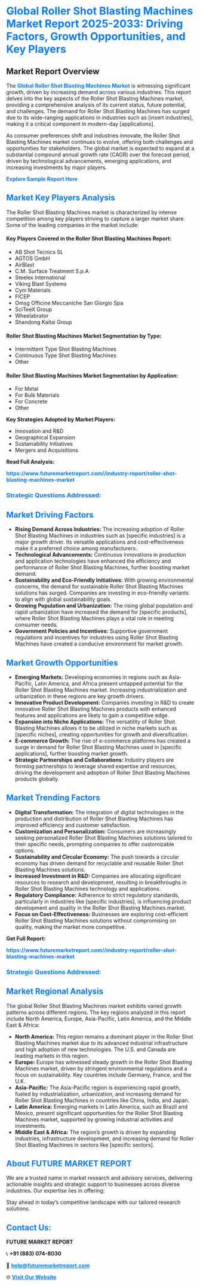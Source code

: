 <h1 style="color: #007BFF;">Global Roller Shot Blasting Machines Market Report 2025-2033: Driving Factors, Growth Opportunities, and Key Players</h1>

<section id="overview">
<h2>Market Report Overview</h2>
<p>The <a href="https://www.futuremarketreport.com//industry-report/roller-shot-blasting-machines-market" style="color: #007BFF; text-decoration: none;"><strong>Global Roller Shot Blasting Machines Market</strong></a> is witnessing significant growth, driven by increasing demand across various industries. This report delves into the key aspects of the Roller Shot Blasting Machines market, providing a comprehensive analysis of its current status, future potential, and challenges. The demand for Roller Shot Blasting Machines has surged due to its wide-ranging applications in industries such as [insert industries], making it a critical component in modern-day [applications].</p>
<p>As consumer preferences shift and industries innovate, the Roller Shot Blasting Machines market continues to evolve, offering both challenges and opportunities for stakeholders. The global market is expected to expand at a substantial compound annual growth rate (CAGR) over the forecast period, driven by technological advancements, emerging applications, and increasing investments by major players.</p>
</section>

<section id="overview">
<p><a href="https://www.futuremarketreport.com//request-sample/reportId=86543" style="color: #007BFF; text-decoration: none;"><strong>Explore Sample Report Here</strong></a></p>
</section>

<section id="key-players">
<h2 style="color: #007BFF;">Market Key Players Analysis</h2>
<p>The Roller Shot Blasting Machines market is characterized by intense competition among key players striving to capture a larger market share. Some of the leading companies in the market include:</p>
<h4>Key Players Covered in the Roller Shot Blasting Machines Report:</h4>
<ul><li>AB Shot Tecnics SL</li><li>AGTOS GmbH</li><li>AirBlast</li><li>C.M. Surface Treatment S.p.A</li><li>Steelex International</li><li>Viking Blast Systems</li><li>Cym Materials</li><li>FICEP</li><li>Omsg Officine Meccaniche San Giorgio Spa</li><li>SciTeeX Group</li><li>Wheelabrator</li><li>Shandong Kaitai Group</li></ul>
<h4>Roller Shot Blasting Machines Market Segmentation by Type:</h4>
<ul><li>Intermittent Type Shot Blasting Machines</li><li>Continuous Type Shot Blasting Machines</li><li>Other</li></ul>

<h4>Roller Shot Blasting Machines Market Segmentation by Application:</h4>
<ul><li>For Metal</li><li>For Bulk Materials</li><li>For Concrete</li><li>Other</li></ul>
<p><strong>Key Strategies Adopted by Market Players:</strong></p>
<ul>
<li>Innovation and R&D</li>
<li>Geographical Expansion</li>
<li>Sustainability Initiatives</li>
<li>Mergers and Acquisitions</li>
</ul>
</section>

<section>
<p><strong>Read Full Analysis: </strong></p><a href="https://www.futuremarketreport.com//industry-report/roller-shot-blasting-machines-market" style="color: #007BFF; text-decoration: none;"><strong>https://www.futuremarketreport.com//industry-report/roller-shot-blasting-machines-market</strong></a>
<h3 style="color: #007BFF;">Strategic Questions Addressed:</h3>
</section>

<section id="driving-factors">
<h2 style="color: #007BFF;">Market Driving Factors</h2>
<ul>
<li><strong>Rising Demand Across Industries:</strong> The increasing adoption of Roller Shot Blasting Machines in industries such as [specific industries] is a major growth driver. Its versatile applications and cost-effectiveness make it a preferred choice among manufacturers.</li>
<li><strong>Technological Advancements:</strong> Continuous innovations in production and application technologies have enhanced the efficiency and performance of Roller Shot Blasting Machines, further boosting market demand.</li>
<li><strong>Sustainability and Eco-Friendly Initiatives:</strong> With growing environmental concerns, the demand for sustainable Roller Shot Blasting Machines solutions has surged. Companies are investing in eco-friendly variants to align with global sustainability goals.</li>
<li><strong>Growing Population and Urbanization:</strong> The rising global population and rapid urbanization have increased the demand for [specific products], where Roller Shot Blasting Machines plays a vital role in meeting consumer needs.</li>
<li><strong>Government Policies and Incentives:</strong> Supportive government regulations and incentives for industries using Roller Shot Blasting Machines have created a conducive environment for market growth.</li>
</ul>
</section>

<section id="growth-opportunities">
<h2 style="color: #007BFF;">Market Growth Opportunities</h2>
<ul>
<li><strong>Emerging Markets:</strong> Developing economies in regions such as Asia-Pacific, Latin America, and Africa present untapped potential for the Roller Shot Blasting Machines market. Increasing industrialization and urbanization in these regions are key growth drivers.</li>
<li><strong>Innovative Product Development:</strong> Companies investing in R&D to create innovative Roller Shot Blasting Machines products with enhanced features and applications are likely to gain a competitive edge.</li>
<li><strong>Expansion into Niche Applications:</strong> The versatility of Roller Shot Blasting Machines allows it to be utilized in niche markets such as [specific niches], creating opportunities for growth and diversification.</li>
<li><strong>E-commerce Growth:</strong> The rise of e-commerce platforms has created a surge in demand for Roller Shot Blasting Machines used in [specific applications], further boosting market growth.</li>
<li><strong>Strategic Partnerships and Collaborations:</strong> Industry players are forming partnerships to leverage shared expertise and resources, driving the development and adoption of Roller Shot Blasting Machines products globally.</li>
</ul>
</section>

<section id="trending-factors">
<h2 style="color: #007BFF;">Market Trending Factors</h2>
<ul>
<li><strong>Digital Transformation:</strong> The integration of digital technologies in the production and distribution of Roller Shot Blasting Machines has improved efficiency and customer satisfaction.</li>
<li><strong>Customization and Personalization:</strong> Consumers are increasingly seeking personalized Roller Shot Blasting Machines solutions tailored to their specific needs, prompting companies to offer customizable options.</li>
<li><strong>Sustainability and Circular Economy:</strong> The push towards a circular economy has driven demand for recyclable and reusable Roller Shot Blasting Machines solutions.</li>
<li><strong>Increased Investment in R&D:</strong> Companies are allocating significant resources to research and development, resulting in breakthroughs in Roller Shot Blasting Machines technology and applications.</li>
<li><strong>Regulatory Compliance:</strong> Adherence to strict regulatory standards, particularly in industries like [specific industries], is influencing product development and quality in the Roller Shot Blasting Machines market.</li>
<li><strong>Focus on Cost-Effectiveness:</strong> Businesses are exploring cost-efficient Roller Shot Blasting Machines solutions without compromising on quality, making the market more competitive.</li>
</ul>
</section>

<section>
<p><strong>Get Full Report: </strong></p><a href="https://www.futuremarketreport.com//industry-report/roller-shot-blasting-machines-market" style="color: #007BFF; text-decoration: none;"><strong>https://www.futuremarketreport.com//industry-report/roller-shot-blasting-machines-market</strong></a>
<h3 style="color: #007BFF;">Strategic Questions Addressed:</h3>
</section>


<section id="regional-analysis">
<h2 style="color: #007BFF;">Market Regional Analysis</h2>
<p>The global Roller Shot Blasting Machines market exhibits varied growth patterns across different regions. The key regions analyzed in this report include North America, Europe, Asia-Pacific, Latin America, and the Middle East & Africa:</p>
<ul>
<li><strong>North America:</strong> This region remains a dominant player in the Roller Shot Blasting Machines market due to its advanced industrial infrastructure and high adoption of new technologies. The U.S. and Canada are leading markets in this region.</li>
<li><strong>Europe:</strong> Europe has witnessed steady growth in the Roller Shot Blasting Machines market, driven by stringent environmental regulations and a focus on sustainability. Key countries include Germany, France, and the U.K.</li>
<li><strong>Asia-Pacific:</strong> The Asia-Pacific region is experiencing rapid growth, fueled by industrialization, urbanization, and increasing demand for Roller Shot Blasting Machines in countries like China, India, and Japan.</li>
<li><strong>Latin America:</strong> Emerging markets in Latin America, such as Brazil and Mexico, present significant opportunities for the Roller Shot Blasting Machines market, supported by growing industrial activities and investments.</li>
<li><strong>Middle East & Africa:</strong> The region’s growth is driven by expanding industries, infrastructure development, and increasing demand for Roller Shot Blasting Machines in sectors like [specific sectors].</li>
</ul>
</section>

<footer>
<h2 style="color: #007BFF;">About FUTURE MARKET REPORT</h2>
<p>We are a trusted name in market research and advisory services, delivering actionable insights and strategic support to businesses across diverse industries. Our expertise lies in offering:</p>

<p>Stay ahead in today’s competitive landscape with our tailored research solutions.</p>

<h2 style="color: #007BFF;">Contact Us:</h2>
<p><strong>FUTURE MARKET REPORT</strong></p>
<p>📞 <strong>+91 (883) 074-8030</strong></p>
<p>📧 <strong><a href="mailto:help@futuremarketreport.com" style="color: #007BFF;">help@futuremarketreport.com</a></strong></p>
<p>🌐 <strong><a href="https://www.futuremarketreport.com/" style="color: #007BFF;">Visit Our Website</a></strong></p>
</footer>